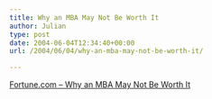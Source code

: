 ```yaml
---
title: Why an MBA May Not Be Worth It
author: Julian
type: post
date: 2004-06-04T12:34:40+00:00
url: /2004/06/04/why-an-mba-may-not-be-worth-it/

---
```

[Fortune.com &#8211; Why an MBA May Not Be Worth It][1]

 [1]: https://www.fortune.com/fortune/careers/articles/0,15114,644753,00.html?promoid=cnn?yes=cnn